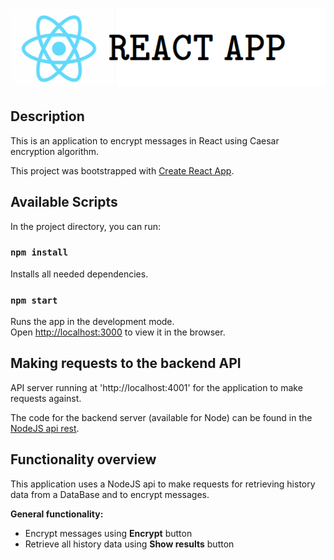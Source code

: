 # ![React app](./react-logo.png)

## Description

This is an  application to encrypt messages in React using Caesar encryption algorithm.

This project was bootstrapped with [Create React App](https://github.com/facebook/create-react-app).

## Available Scripts 

In the project directory, you can run:

### `npm install`

Installs all needed dependencies.

### `npm start`

Runs the app in the development mode.<br />
Open [http://localhost:3000](http://localhost:3000) to view it in the browser.

## Making requests to the backend API

API server running at 'http://localhost:4001' for the application to make requests against. 

The code for the backend server (available for Node) can be found in the [NodeJS api rest](https://github.com/guillempuigcomerma/Exercise.github.io/tree/master/goldenspear-backend).


## Functionality overview

This application uses a NodeJS api to make requests for retrieving history data from a DataBase and to encrypt messages.

**General functionality:**

- Encrypt messages using **Encrypt** button
- Retrieve all history data using **Show results** button
